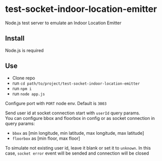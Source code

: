 # test-socket-indoor-location-emitter
Node.js test server to emulate an Indoor Location Emitter

## Install

Node.js is required

## Use

- Clone repo
- run `cd path/to/project/test-socket-indoor-location-emitter`
- run `npm i`
- run `node app.js`

Configure port with `PORT` node env. Default is `3003`

Send user id at socket connection start with `userId` query params.    
You can configure bbox and floorbox in config or as socket connection in query params:
- `bbox` as [min longitude, min latitude, max longitude, max latitude]
- `floorbox` as [min floor, max floor]

To simulate not existing user id, leave it blank or set it to `unknown`. In this case, `socket error` event will be sended and connection will be closed    
